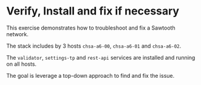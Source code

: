 # Verify, Install and fix if necessary

This exercise demonstrates how to troubleshoot and fix a Sawtooth network.

The stack includes by 3 hosts `chsa-a6-00`, `chsa-a6-01` and `chsa-a6-02`.

The `validator`, `settings-tp` and `rest-api` services are installed and running on all hosts.

The goal is leverage a top-down approach to find and fix the issue.
